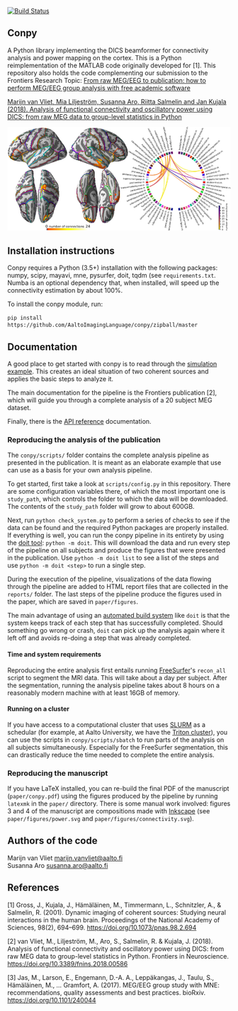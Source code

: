 [![Build Status](https://dev.azure.com/marijnvanvliet/marijnvanvliet/_apis/build/status/AaltoImagingLanguage.conpy?branchName=master)](https://dev.azure.com/marijnvanvliet/marijnvanvliet/_build/latest?definitionId=2&branchName=master)

Conpy
-----
A Python library implementing the DICS beamformer for connectivity analysis and power mapping on the cortex. This is a Python reimplementation of the MATLAB code originally developed for [1]. This repository also holds the code complementing our submission to the Frontiers Research Topic: [From raw MEG/EEG to publication: how to perform MEG/EEG group analysis with free academic software](https://www.frontiersin.org/research-topics/5158)

[Marijn van Vliet, Mia Liljeström, Susanna Aro, Riitta Salmelin and Jan Kujala (2018). Analysis of functional connectivity and oscillatory power using DICS: from raw MEG data to group-level statistics in Python](https://doi.org/10.3389/fnins.2018.00586)

![connectivity example](doc/connectivity.png)


Installation instructions
-------------------------
Conpy requires a Python (3.5+) installation with the following packages: numpy, scipy, mayavi, mne, pysurfer, doit, tqdm (see `requirements.txt`. 
Numba is an optional dependency that, when installed, will speed up the connectivity estimation by about 100%.

To install the conpy module, run:

    pip install https://github.com/AaltoImagingLanguage/conpy/zipball/master

Documentation
-------------
A good place to get started with conpy is to read through the [simulation example](https://users.aalto.fi/~vanvlm1/conpy/auto_examples/plot_simulation.html). This creates an ideal situation of two coherent sources and applies the basic steps to analyze it.

The main documentation for the pipeline is the Frontiers publication [2], which will guide you through a complete analysis of a 20 subject MEG dataset.

Finally, there is the [API reference](https://users.aalto.fi/~vanvlm1/conpy/api.html) documentation.

### Reproducing the analysis of the publication

The `conpy/scripts/` folder contains the complete analysis pipeline as presented in the publication.
It is meant as an elaborate example that use can use as a basis for your own analysis pipeline.

To get started, first take a look at `scripts/config.py` in this repository.
There are some configuration variables there, of which the most important one is `study_path`, which controls the folder to which the data will be downloaded.
The contents of the `study_path` folder will grow to about 600GB.

Next, run `python check_system.py` to perform a series of checks to see if the data can be found and the required Python packages are properly installed. 
If everything is well, you can run the conpy pipeline in its entirety by using the [doit tool](http://pydoit.org/): `python -m doit`. This will download the data and run every step of the pipeline on all subjects and produce the figures that were presented in the publication. Use `python -m doit list` to see a list of the steps and use `python -m doit <step>` to run a single step.

During the execution of the pipeline, visualizations of the data flowing through the pipeline are added to HTML report files that are collected in the `reports/` folder.
The last steps of the pipeline produce the figures used in the paper, which are saved in `paper/figures`.

The main advantage of using an [automated build system](https://en.wikipedia.org/wiki/Build_automation) like `doit` is that the system keeps track of each step that has successfully completed.
Should something go wrong or crash, `doit` can pick up the analysis again where it left off and avoids re-doing a step that was already completed.

#### Time and system requirements
Reproducing the entire analysis first entails running [FreeSurfer](https://surfer.nmr.mgh.harvard.edu/)'s `recon_all` script to segment the MRI data. This will take about a day per subject.
After the segmentation, running the analysis pipeline takes about 8 hours on a reasonably modern machine with at least 16GB of memory.

#### Running on a cluster
If you have access to a computational cluster that uses [SLURM](https://www.schedmd.com/) as a schedular (for example, at Aalto University, we have the [Triton cluster](http://scicomp.aalto.fi/triton/)), you can use the scripts in `conpy/scripts/sbatch` to run parts of the analysis on all subjects simultaneously. Especially for the FreeSurfer segmentation, this can drastically reduce the time needed to complete the entire analysis.

### Reproducing the manuscript
If you have LaTeX installed, you can re-build the final PDF of the manuscript (`paper/conpy.pdf`) using the figures produced by the pipeline by running `latexmk` in the `paper/` directory. There is some manual work involved: figures 3 and 4 of the manuscript are compositions made with [Inkscape](https://inkscape.org) (see `paper/figures/power.svg` and `paper/figures/connectivity.svg`).


Authors of the code
-------------------
Marijn van Vliet <marijn.vanvliet@aalto.fi>  
Susanna Aro <susanna.aro@aalto.fi>


References
----------
[1] Gross, J., Kujala, J., Hämäläinen, M., Timmermann, L., Schnitzler, A., & Salmelin, R. (2001). Dynamic imaging of coherent sources: Studying neural interactions in the human brain. Proceedings of the National Academy of Sciences, 98(2), 694–699. https://doi.org/10.1073/pnas.98.2.694

[2] van Vliet, M., Liljeström, M., Aro, S., Salmelin, R. & Kujala, J. (2018). Analysis of functional connectivity and oscillatory power using DICS: from raw MEG data to group-level statistics in Python. Frontiers in Neuroscience. https://doi.org/10.3389/fnins.2018.00586

[3] Jas, M., Larson, E., Engemann, D.-A. A., Leppäkangas, J., Taulu, S., Hämäläinen, M., … Gramfort, A. (2017). MEG/EEG group study with MNE: recommendations, quality assessments and best practices. bioRxiv. https://doi.org/10.1101/240044
